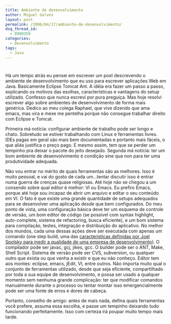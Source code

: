 ```yaml
---
title: Ambiente de desenvolvimento
author: Miguel Galves
layout: post
permalink: /2006/04/17/ambiente-de-desenvolvimento/
dsq_thread_id:
  - 8900359
categories:
  - Desenvolvimento
tags:
  - Java
---
```

# 

Há um tempo atrás eu pensei em escrever um post descrevendo o ambiente de desenvolvimento que eu uso para escrever aplicações Web em Java. Basicamente Eclipse Tomcat Ant. A idéia era fazer um passo a passo, explicando os motivos das esolhas, características e vantagens do setup utilizado. Confesso que nunca escrevi por pura preguiça. Mas hoje resolvi escrever algo sobre ambientes de desenvolvimento de forma mais genérica. Dedico ao meu colega Raphael, que vive dizendo que ama emacs, mas vira e mexe me pentelha porque não consegue trabalhar direito com Eclipse e Tomcat.

Primeira má notícia: configurar ambiente de trabalho pode ser longo e chato. Sobretudo se estiver trabalhando com Linux e ferramentas livres. IDEs pagas em geral são mais bem documentadas e portanto mais fáceis, o que aliás justifica o preço pago. E mesmo assim, tem que se perder um tempinho pra deixar o pacote do jeito desejado. Segunda má notícia: ter um bom ambiente de desenvolvimento é condição sine qua non para ter uma produtividade adequada.

Não vou entrar no mérito de quais ferramentas são as melhores. Isso é muito pessoal, e vai do gosto de cada um…tentar discutir isso é entrar numa guerra de crenças quase religiosas. Até hoje não se chegou a um consendo sobre qual editor é melhor: VI ou Emacs. Eu prefiro Emacs, porque até hoje sou incapaz de abrir um arquivo e editar o seu conteúdo em VI. O fato é que existe uma grande quantidade de setups adequados para se desenvolver uma aplicação desde que bem configurados. Do meu ponto de vista, uma configuração básica deve ter um esquema de controle de versão, um bom editor de código (se possível com syntax highlight, auto-complete, sistema de refactoring, busca eficiente), e um bom sistema para compilação, testes, integração e distribuição do aplicativo. No melhor dos mundos, cada uma dessas ações deve ser executada com apenas um comando (one step build, uma das [características definidas por Joel Spolsky para medir a qualidade de uma empresa de desenvolvimento][1]). O compilador pode ser javac, gcj, jikes, gcc. O builder pode ser o ANT, Make, Shell Script. Sistema de versão pode ser CVS, subversion, ou qualquer outro que exista ou que venha a existir e que eu não conheço. Editor tem aos montes: eclipse, emacs, jEdit, VI, entre outros. Não importa muito qual o conjunto de ferramentas utilizado, desde que seja eficiente, compartilhado por toda a sua equipe de desenvolvimento, e possa ser usado a qualquer momento sem nenhuma grande complicação: ter que modificar comandos manualmente durante o processo ou tentar montar isso emergencialmente pode ser uma fonte de erros e dores de cabeça.

 [1]: http://log4dev.blogspot.com/2006/01/teste-simples-de-qualidade-de.html

Portanto, conselho de amigo: antes de mais nada, defina quais ferramentas você prefere, assuma essa escolha, e passe um tempinho deixando tudo funcionando perfeitamente. Isso com certeza irá poupar muito tempo mais tarde.